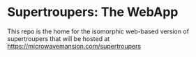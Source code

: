 # Supertroupers: The WebApp
This repo is the home for the isomorphic web-based version of supertroupers that will be hosted at
https://microwavemansion.com/supertroupers